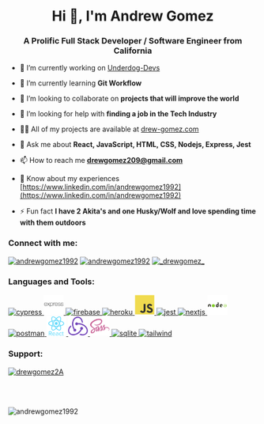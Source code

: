 <h1 align="center">Hi 👋, I'm Andrew Gomez</h1>
<h3 align="center">A Prolific Full Stack Developer / Software Engineer from California</h3>

- 🔭 I’m currently working on [Underdog-Devs](https://www.underdogdevs.org/)

- 🌱 I’m currently learning **Git Workflow**

- 👯 I’m looking to collaborate on **projects that will improve the world**

- 🤝 I’m looking for help with **finding a job in the Tech Industry**

- 👨‍💻 All of my projects are available at [drew-gomez.com](http://drew-gomez.com)

- 💬 Ask me about **React, JavaScript, HTML, CSS, Nodejs, Express, Jest**

- 📫 How to reach me **drewgomez209@gmail.com**

- 📄 Know about my experiences [https://www.linkedin.com/in/andrewgomez1992](https://www.linkedin.com/in/andrewgomez1992)

- ⚡ Fun fact **I have 2 Akita's and one Husky/Wolf and love spending time with them outdoors**

<h3 align="left">Connect with me:</h3>
<p align="left">
<a href="https://linkedin.com/in/andrewgomez1992" target="blank"><img align="center" src="https://raw.githubusercontent.com/rahuldkjain/github-profile-readme-generator/master/src/images/icons/Social/linked-in-alt.svg" alt="andrewgomez1992" height="30" width="40" /></a>
<a href="https://codesandbox.com/andrewgomez1992" target="blank"><img align="center" src="https://raw.githubusercontent.com/rahuldkjain/github-profile-readme-generator/master/src/images/icons/Social/codesandbox.svg" alt="andrewgomez1992" height="30" width="40" /></a>
<a href="https://instagram.com/_drewgomez_" target="blank"><img align="center" src="https://raw.githubusercontent.com/rahuldkjain/github-profile-readme-generator/master/src/images/icons/Social/instagram.svg" alt="_drewgomez_" height="30" width="40" /></a>
</p>

<h3 align="left">Languages and Tools:</h3>
<p align="left"> <a href="https://www.cypress.io" target="_blank" rel="noreferrer"> <img src="https://raw.githubusercontent.com/simple-icons/simple-icons/6e46ec1fc23b60c8fd0d2f2ff46db82e16dbd75f/icons/cypress.svg" alt="cypress" width="40" height="40"/> </a> <a href="https://expressjs.com" target="_blank" rel="noreferrer"> <img src="https://raw.githubusercontent.com/devicons/devicon/master/icons/express/express-original-wordmark.svg" alt="express" width="40" height="40"/> </a> <a href="https://firebase.google.com/" target="_blank" rel="noreferrer"> <img src="https://www.vectorlogo.zone/logos/firebase/firebase-icon.svg" alt="firebase" width="40" height="40"/> </a> <a href="https://heroku.com" target="_blank" rel="noreferrer"> <img src="https://www.vectorlogo.zone/logos/heroku/heroku-icon.svg" alt="heroku" width="40" height="40"/> </a> <a href="https://developer.mozilla.org/en-US/docs/Web/JavaScript" target="_blank" rel="noreferrer"> <img src="https://raw.githubusercontent.com/devicons/devicon/master/icons/javascript/javascript-original.svg" alt="javascript" width="40" height="40"/> </a> <a href="https://jestjs.io" target="_blank" rel="noreferrer"> <img src="https://www.vectorlogo.zone/logos/jestjsio/jestjsio-icon.svg" alt="jest" width="40" height="40"/> </a> <a href="https://nextjs.org/" target="_blank" rel="noreferrer"> <img src="https://cdn.worldvectorlogo.com/logos/nextjs-2.svg" alt="nextjs" width="40" height="40"/> </a> <a href="https://nodejs.org" target="_blank" rel="noreferrer"> <img src="https://raw.githubusercontent.com/devicons/devicon/master/icons/nodejs/nodejs-original-wordmark.svg" alt="nodejs" width="40" height="40"/> </a> <a href="https://postman.com" target="_blank" rel="noreferrer"> <img src="https://www.vectorlogo.zone/logos/getpostman/getpostman-icon.svg" alt="postman" width="40" height="40"/> </a> <a href="https://reactjs.org/" target="_blank" rel="noreferrer"> <img src="https://raw.githubusercontent.com/devicons/devicon/master/icons/react/react-original-wordmark.svg" alt="react" width="40" height="40"/> </a> <a href="https://redux.js.org" target="_blank" rel="noreferrer"> <img src="https://raw.githubusercontent.com/devicons/devicon/master/icons/redux/redux-original.svg" alt="redux" width="40" height="40"/> </a> <a href="https://sass-lang.com" target="_blank" rel="noreferrer"> <img src="https://raw.githubusercontent.com/devicons/devicon/master/icons/sass/sass-original.svg" alt="sass" width="40" height="40"/> </a> <a href="https://www.sqlite.org/" target="_blank" rel="noreferrer"> <img src="https://www.vectorlogo.zone/logos/sqlite/sqlite-icon.svg" alt="sqlite" width="40" height="40"/> </a> <a href="https://tailwindcss.com/" target="_blank" rel="noreferrer"> <img src="https://www.vectorlogo.zone/logos/tailwindcss/tailwindcss-icon.svg" alt="tailwind" width="40" height="40"/> </a> </p>

<h3 align="left">Support:</h3>
<p><a href="https://www.buymeacoffee.com/drewgomez2A"> <img align="center" src="https://cdn.buymeacoffee.com/buttons/v2/default-yellow.png" height="50" width="210" alt="drewgomez2A" /></a></p><br><br>

<p><img align="center" src="https://github-readme-stats.vercel.app/api/top-langs?username=andrewgomez1992&show_icons=true&locale=en&layout=compact" alt="andrewgomez1992" /></p>
